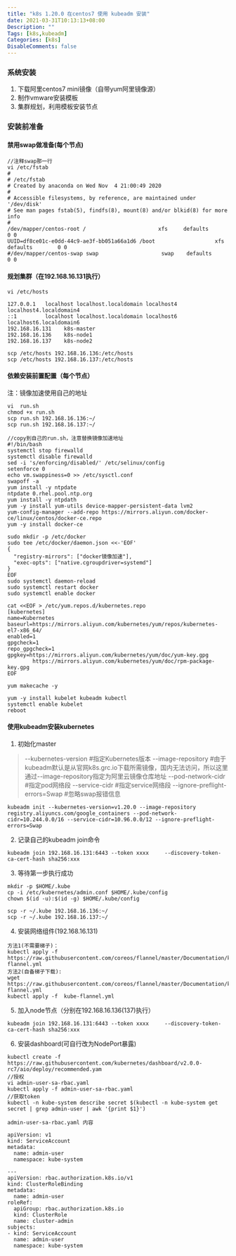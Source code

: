 ```yaml
---
title: "k8s 1.20.0 在centos7 使用 kubeadm 安装"
date: 2021-03-31T10:13:13+08:00
Description: ""
Tags: [k8s,kubeadm]
Categories: [k8s]
DisableComments: false
---
```

### 系统安装
1. 下载阿里centos7 mini镜像（自带yum阿里镜像源）
2. 制作vmware安装模板
3. 集群规划，利用模板安装节点

<!--more-->
### 安装前准备
#### 禁用swap做准备(每个节点)
```
//注释swap那一行
vi /etc/fstab
#
# /etc/fstab
# Created by anaconda on Wed Nov  4 21:00:49 2020
#
# Accessible filesystems, by reference, are maintained under '/dev/disk'
# See man pages fstab(5), findfs(8), mount(8) and/or blkid(8) for more info
#
/dev/mapper/centos-root /                       xfs     defaults        0 0
UUID=df8ce01c-e0dd-44c9-ae3f-bb051a66a1d6 /boot                   xfs     defaults        0 0
#/dev/mapper/centos-swap swap                    swap    defaults        0 0

```
#### 规划集群（在192.168.16.131执行）
```
vi /etc/hosts

127.0.0.1   localhost localhost.localdomain localhost4 localhost4.localdomain4
::1         localhost localhost.localdomain localhost6 localhost6.localdomain6
192.168.16.131    k8s-master
192.168.16.136    k8s-node1
192.168.16.137    k8s-node2

scp /etc/hosts 192.168.16.136:/etc/hosts
scp /etc/hosts 192.168.16.137:/etc/hosts
```

#### 依赖安装前置配置（每个节点）
注：镜像加速使用自己的地址
```
vi  run.sh
chmod +x run.sh
scp run.sh 192.168.16.136:~/
scp run.sh 192.168.16.137:~/

//copy到自己的run.sh，注意替换镜像加速地址
#!/bin/bash
systemctl stop firewalld
systemctl disable firewalld
sed -i 's/enforcing/disabled/' /etc/selinux/config
setenforce 0
echo vm.swappiness=0 >> /etc/sysctl.conf
swapoff -a
yum install -y ntpdate
ntpdate 0.rhel.pool.ntp.org
yum install -y ntpdath
yum -y install yum-utils device-mapper-persistent-data lvm2
yum-config-manager --add-repo https://mirrors.aliyun.com/docker-ce/linux/centos/docker-ce.repo
yum -y install docker-ce

sudo mkdir -p /etc/docker
sudo tee /etc/docker/daemon.json <<-'EOF'
{
  "registry-mirrors": ["docker镜像加速"],
  "exec-opts": ["native.cgroupdriver=systemd"]
}
EOF
sudo systemctl daemon-reload
sudo systemctl restart docker
sudo systemctl enable docker

cat <<EOF > /etc/yum.repos.d/kubernetes.repo
[kubernetes]
name=Kubernetes
baseurl=https://mirrors.aliyun.com/kubernetes/yum/repos/kubernetes-el7-x86_64/
enabled=1
gpgcheck=1
repo_gpgcheck=1
gpgkey=https://mirrors.aliyun.com/kubernetes/yum/doc/yum-key.gpg
        https://mirrors.aliyun.com/kubernetes/yum/doc/rpm-package-key.gpg
EOF

yum makecache -y

yum -y install kubelet kubeadm kubectl
systemctl enable kubelet
reboot
```
#### 使用kubeadm安装kubernetes
1. 初始化master
> --kubernetes-version    #指定Kubernetes版本
--image-repository   #由于kubeadm默认是从官网k8s.grc.io下载所需镜像，国内无法访问，所以这里通过--image-repository指定为阿里云镜像仓库地址
--pod-network-cidr    #指定pod网络段
--service-cidr    #指定service网络段
--ignore-preflight-errors=Swap    #忽略swap报错信息

```
kubeadm init --kubernetes-version=v1.20.0 --image-repository registry.aliyuncs.com/google_containers --pod-network-cidr=10.244.0.0/16 --service-cidr=10.96.0.0/12 --ignore-preflight-errors=Swap
```
2. 记录自己的kubeadm join命令
```
kubeadm join 192.168.16.131:6443 --token xxxx     --discovery-token-ca-cert-hash sha256:xxx
```
3. 等待第一步执行成功
```
mkdir -p $HOME/.kube
cp -i /etc/kubernetes/admin.conf $HOME/.kube/config
chown $(id -u):$(id -g) $HOME/.kube/config

scp -r ~/.kube 192.168.16.136:~/
scp -r ~/.kube 192.168.16.137:~/
```
4. 安装网络组件(192.168.16.131)
```
方法1(不需要梯子)：
kubectl apply -f https://raw.githubusercontent.com/coreos/flannel/master/Documentation/kube-flannel.yml
方法2(自备梯子下载):
wget https://raw.githubusercontent.com/coreos/flannel/master/Documentation/kube-flannel.yml
kubectl apply -f  kube-flannel.yml
```

5. 加入node节点（分别在192.168.16.136(137)执行）
```
kubeadm join 192.168.16.131:6443 --token xxxx     --discovery-token-ca-cert-hash sha256:xxx
```
6. 安装dashboard(可自行改为NodePort暴露)
```
kubectl create -f  https://raw.githubusercontent.com/kubernetes/dashboard/v2.0.0-rc7/aio/deploy/recommended.yam
//授权
vi admin-user-sa-rbac.yaml
kubectl apply -f admin-user-sa-rbac.yaml
//获取token
kubectl -n kube-system describe secret $(kubectl -n kube-system get secret | grep admin-user | awk '{print $1}')

admin-user-sa-rbac.yaml 内容

apiVersion: v1
kind: ServiceAccount
metadata:
  name: admin-user
  namespace: kube-system

---
apiVersion: rbac.authorization.k8s.io/v1
kind: ClusterRoleBinding
metadata:
  name: admin-user
roleRef:
  apiGroup: rbac.authorization.k8s.io
  kind: ClusterRole
  name: cluster-admin
subjects:
- kind: ServiceAccount
  name: admin-user
  namespace: kube-system

```
